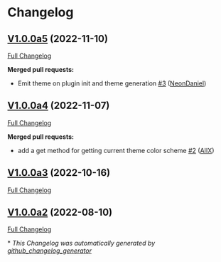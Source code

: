 # Changelog

## [V1.0.0a5](https://github.com/OpenVoiceOS/ovos-PHAL-plugin-color-scheme-manager/tree/V1.0.0a5) (2022-11-10)

[Full Changelog](https://github.com/OpenVoiceOS/ovos-PHAL-plugin-color-scheme-manager/compare/V1.0.0a4...V1.0.0a5)

**Merged pull requests:**

- Emit theme on plugin init and theme generation [\#3](https://github.com/OpenVoiceOS/ovos-PHAL-plugin-color-scheme-manager/pull/3) ([NeonDaniel](https://github.com/NeonDaniel))

## [V1.0.0a4](https://github.com/OpenVoiceOS/ovos-PHAL-plugin-color-scheme-manager/tree/V1.0.0a4) (2022-11-07)

[Full Changelog](https://github.com/OpenVoiceOS/ovos-PHAL-plugin-color-scheme-manager/compare/V1.0.0a3...V1.0.0a4)

**Merged pull requests:**

- add a get method for getting current theme color scheme [\#2](https://github.com/OpenVoiceOS/ovos-PHAL-plugin-color-scheme-manager/pull/2) ([AIIX](https://github.com/AIIX))

## [V1.0.0a3](https://github.com/OpenVoiceOS/ovos-PHAL-plugin-color-scheme-manager/tree/V1.0.0a3) (2022-10-16)

[Full Changelog](https://github.com/OpenVoiceOS/ovos-PHAL-plugin-color-scheme-manager/compare/V1.0.0a2...V1.0.0a3)

## [V1.0.0a2](https://github.com/OpenVoiceOS/ovos-PHAL-plugin-color-scheme-manager/tree/V1.0.0a2) (2022-08-10)

[Full Changelog](https://github.com/OpenVoiceOS/ovos-PHAL-plugin-color-scheme-manager/compare/222684b4ef0d8c8c0257e74d37732413a6c0f1fc...V1.0.0a2)



\* *This Changelog was automatically generated by [github_changelog_generator](https://github.com/github-changelog-generator/github-changelog-generator)*
